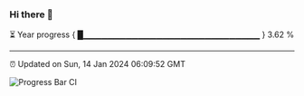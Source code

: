 ### Hi there 👋

⏳ Year progress { █▁▁▁▁▁▁▁▁▁▁▁▁▁▁▁▁▁▁▁▁▁▁▁▁▁▁▁▁▁ } 3.62 %

---

⏰ Updated on Sun, 14 Jan 2024 06:09:52 GMT

![Progress Bar CI](https://github.com/Shyam-Makwana/GitHub-Actions-Demo/workflows/Progress%20Bar%20CI/badge.svg)
